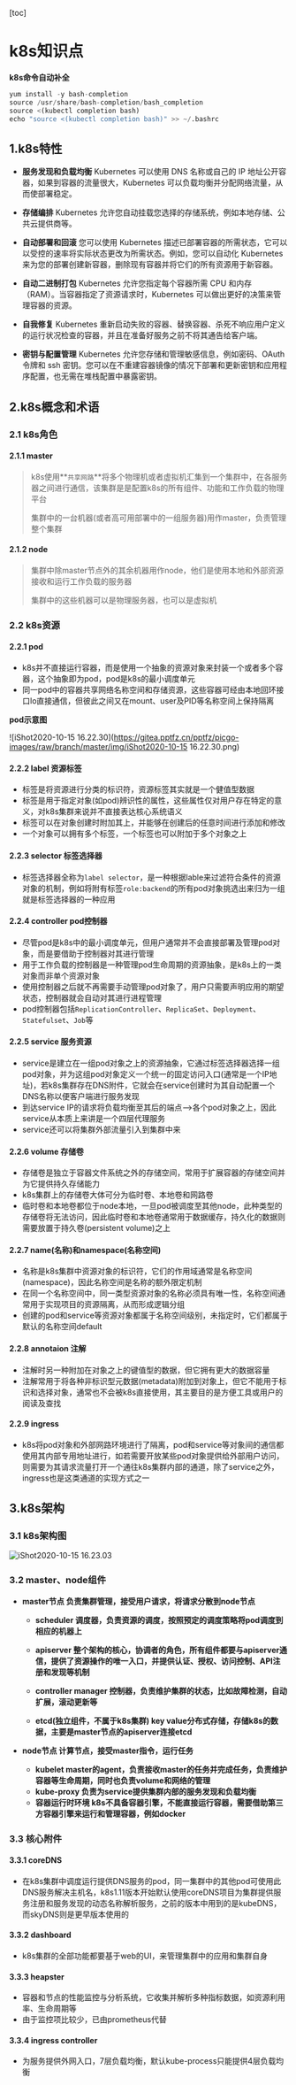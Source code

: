 [toc]



# k8s知识点



**k8s命令自动补全**

```python
yum install -y bash-completion
source /usr/share/bash-completion/bash_completion
source <(kubectl completion bash)
echo "source <(kubectl completion bash)" >> ~/.bashrc
```



## 1.k8s特性

- **服务发现和负载均衡**
  Kubernetes 可以使用 DNS 名称或自己的 IP 地址公开容器，如果到容器的流量很大，Kubernetes 可以负载均衡并分配网络流量，从而使部署稳定。

- **存储编排**
  Kubernetes 允许您自动挂载您选择的存储系统，例如本地存储、公共云提供商等。

- **自动部署和回滚**
  您可以使用 Kubernetes 描述已部署容器的所需状态，它可以以受控的速率将实际状态更改为所需状态。例如，您可以自动化 Kubernetes 来为您的部署创建新容器，删除现有容器并将它们的所有资源用于新容器。

- **自动二进制打包**
  Kubernetes 允许您指定每个容器所需 CPU 和内存（RAM）。当容器指定了资源请求时，Kubernetes 可以做出更好的决策来管理容器的资源。

- **自我修复**
  Kubernetes 重新启动失败的容器、替换容器、杀死不响应用户定义的运行状况检查的容器，并且在准备好服务之前不将其通告给客户端。

- **密钥与配置管理**
  Kubernetes 允许您存储和管理敏感信息，例如密码、OAuth 令牌和 ssh 密钥。您可以在不重建容器镜像的情况下部署和更新密钥和应用程序配置，也无需在堆栈配置中暴露密钥。



## 2.k8s概念和术语

### 2.1 k8s角色

#### 2.1.1 master

> k8s使用**``共享网路``**将多个物理机或者虚拟机汇集到一个集群中，在各服务器之间进行通信，该集群是是配置k8s的所有组件、功能和工作负载的物理平台
>
> 集群中的一台机器(或者高可用部署中的一组服务器)用作master，负责管理整个集群

#### 2.1.2 node

> 集群中除master节点外的其余机器用作node，他们是使用本地和外部资源接收和运行工作负载的服务器
>
> 集群中的这些机器可以是物理服务器，也可以是虚拟机



### 2.2 k8s资源

#### 2.2.1 pod

- k8s并不直接运行容器，而是使用一个抽象的资源对象来封装一个或者多个容器，这个抽象即为pod，pod是k8s的最小调度单元
- 同一pod中的容器共享网络名称空间和存储资源，这些容器可经由本地回环接口lo直接通信，但彼此之间又在mount、user及PID等名称空间上保持隔离



**pod示意图**

![iShot2020-10-15 16.22.30](https://gitea.pptfz.cn/pptfz/picgo-images/raw/branch/master/img/iShot2020-10-15 16.22.30.png)





#### 2.2.2 label	资源标签 

- 标签是将资源进行分类的标识符，资源标签其实就是一个健值型数据
- 标签是用于指定对象(如pod)辨识性的属性，这些属性仅对用户存在特定的意义，对k8s集群来说并不直接表达核心系统语义
- 标签可以在对象创建时附加其上，并能够在创建后的任意时间进行添加和修改
- 一个对象可以拥有多个标签，一个标签也可以附加于多个对象之上



#### 2.2.3 selector	标签选择器

- 标签选择器全称为``label selector``，是一种根据lable来过滤符合条件的资源对象的机制，例如将附有标签``role:backend``的所有pod对象挑选出来归为一组就是标签选择器的一种应用

  



#### 2.2.4 controller	pod控制器

- 尽管pod是k8s中的最小调度单元，但用户通常并不会直接部署及管理pod对象，而是要借助于控制器对其进行管理
- 用于工作负载的控制器是一种管理pod生命周期的资源抽象，是k8s上的一类对象而非单个资源对象
- 使用控制器之后就不再需要手动管理pod对象了，用户只需要声明应用的期望状态，控制器就会自动对其进行进程管理
- pod控制器包括``ReplicationController``、``ReplicaSet``、``Deployment``、``Statefulset``、``Job``等



#### 2.2.5 service	服务资源

- service是建立在一组pod对象之上的资源抽象，它通过标签选择器选择一组pod对象，并为这组pod对象定义一个统一的固定访问入口(通常是一个IP地址)，若k8s集群存在DNS附件，它就会在service创建时为其自动配置一个DNS名称以便客户端进行服务发现
- 到达service IP的请求将负载均衡至其后的端点-->各个pod对象之上，因此service从本质上来讲是一个四层代理服务
- service还可以将集群外部流量引入到集群中来



#### 2.2.6 volume	存储卷

- 存储卷是独立于容器文件系统之外的存储空间，常用于扩展容器的存储空间并为它提供持久存储能力
- k8s集群上的存储卷大体可分为临时卷、本地卷和网路卷
- 临时卷和本地卷都位于node本地，一旦pod被调度至其他node，此种类型的存储卷将无法访问，因此临时卷和本地卷通常用于数据缓存，持久化的数据则需要放置于持久卷(persistent volume)之上



#### 2.2.7  name(名称)和namespace(名称空间)

- 名称是k8s集群中资源对象的标识符，它们的作用域通常是名称空间(namespace)，因此名称空间是名称的额外限定机制
- 在同一个名称空间中，同一类型资源对象的名称必须具有唯一性，名称空间通常用于实现项目的资源隔离，从而形成逻辑分组
- 创建的pod和service等资源对象都属于名称空间级别，未指定时，它们都属于默认的名称空间default



#### 2.2.8 annotaion	注解

- 注解时另一种附加在对象之上的键值型的数据，但它拥有更大的数据容量
- 注解常用于将各种非标识型元数据(metadata)附加到对象上，但它不能用于标识和选择对象，通常也不会被k8s直接使用，其主要目的是方便工具或用户的阅读及查找



#### 2.2.9 ingress	

- k8s将pod对象和外部网路环境进行了隔离，pod和service等对象间的通信都使用其内部专用地址进行，如若需要开放某些pod对象提供给外部用户访问，则需要为其请求流量打开一个通往k8s集群内部的通道，除了service之外，ingress也是这类通道的实现方式之一



## 3.k8s架构

### 3.1 k8s架构图



![iShot2020-10-15 16.23.03](https://gitea.pptfz.cn/pptfz/picgo-images/raw/branch/master/img/iShot2020-10-15%2016.23.03.png)





### 3.2 master、node组件

- **master节点	负责集群管理，接受用户请求，将请求分散到node节点**

  - **scheduler	调度器，负责资源的调度，按照预定的调度策略将pod调度到相应的机器上**

  - **apiserver	整个架构的核心，协调者的角色，所有组件都要与apiserver通信，提供了资源操作的唯一入口，并提供认证、授权、访问控制、API注册和发现等机制**

  - **controller manager	控制器，负责维护集群的状态，比如故障检测，自动扩展，滚动更新等**

  - **etcd(独立组件，不属于k8s集群)   key value分布式存储，存储k8s的数据，主要是master节点的apiserver连接etcd**

    

  

- **node节点   计算节点，接受master指令，运行任务**

  - **kubelet	master的agent，负责接收master的任务并完成任务，负责维护容器等生命周期，同时也负责volume和网络的管理**
  - **kube-proxy	负责为service提供集群内部的服务发现和负载均衡**
  - **容器运行时环境	k8s不具备容器引擎，不能直接运行容器，需要借助第三方容器引擎来运行和管理容器，例如docker**



### 3.3 核心附件

#### 3.3.1 coreDNS

- 在k8s集群中调度运行提供DNS服务的pod，同一集群中的其他pod可使用此DNS服务解决主机名，k8s1.11版本开始默认使用coreDNS项目为集群提供服务注册和服务发现的动态名称解析服务，之前的版本中用到的是kubeDNS，而skyDNS则是更早版本使用的



#### 3.3.2 dashboard

- k8s集群的全部功能都要基于web的UI，来管理集群中的应用和集群自身

#### 3.3.3 heapster

- 容器和节点的性能监控与分析系统，它收集并解析多种指标数据，如资源利用率、生命周期等
- 由于监控项比较少，已由prometheus代替



#### 3.3.4 ingress controller

- 为服务提供外网入口，7层负载均衡，默认kube-process只能提供4层负载均衡



